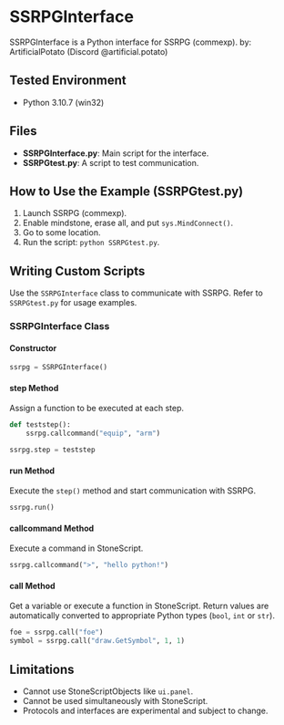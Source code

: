 
# SSRPGInterface

SSRPGInterface is a Python interface for SSRPG (commexp).
by: ArtificialPotato (Discord @artificial.potato)

## Tested Environment

- Python 3.10.7 (win32)

## Files

- **SSRPGInterface.py**: Main script for the interface.
- **SSRPGtest.py**: A script to test communication.

## How to Use the Example (SSRPGtest.py)

1. Launch SSRPG (commexp).
2. Enable mindstone, erase all, and put `sys.MindConnect()`.
3. Go to some location.
4. Run the script: `python SSRPGtest.py`.

## Writing Custom Scripts

Use the `SSRPGInterface` class to communicate with SSRPG. Refer to `SSRPGtest.py` for usage examples.

### SSRPGInterface Class

#### Constructor

```python
ssrpg = SSRPGInterface()
```

#### step Method

Assign a function to be executed at each step.

```python
def teststep():
    ssrpg.callcommand("equip", "arm")

ssrpg.step = teststep
```

#### run Method

Execute the `step()` method and start communication with SSRPG.

```python
ssrpg.run()
```

#### callcommand Method

Execute a command in StoneScript.

```python
ssrpg.callcommand(">", "hello python!")
```

#### call Method

Get a variable or execute a function in StoneScript. Return values are automatically converted to appropriate Python types (`bool`, `int` or `str`).

```python
foe = ssrpg.call("foe")
symbol = ssrpg.call("draw.GetSymbol", 1, 1)
```

## Limitations

- Cannot use StoneScriptObjects like `ui.panel`.
- Cannot be used simultaneously with StoneScript.
- Protocols and interfaces are experimental and subject to change.
